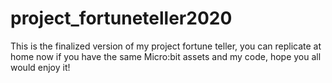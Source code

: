 # project_fortuneteller2020
This is the finalized version of my project fortune teller, you can replicate at home now if you have the same Micro:bit assets and my code, hope you all would enjoy it! 
